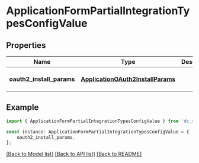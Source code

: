 # ApplicationFormPartialIntegrationTypesConfigValue


## Properties

Name | Type | Description | Notes
------------ | ------------- | ------------- | -------------
**oauth2_install_params** | [**ApplicationOAuth2InstallParams**](ApplicationOAuth2InstallParams.md) |  | [optional] [default to undefined]

## Example

```typescript
import { ApplicationFormPartialIntegrationTypesConfigValue } from 'dc_rest';

const instance: ApplicationFormPartialIntegrationTypesConfigValue = {
    oauth2_install_params,
};
```

[[Back to Model list]](../README.md#documentation-for-models) [[Back to API list]](../README.md#documentation-for-api-endpoints) [[Back to README]](../README.md)
